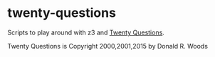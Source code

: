 # twenty-questions

Scripts to play around with z3 and [Twenty Questions](http://www.icynic.com/~don/20q4.html).

Twenty Questions is Copyright 2000,2001,2015 by Donald R. Woods